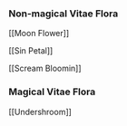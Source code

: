 ### Non-magical Vitae Flora

[[Moon Flower]]

[[Sin Petal]]

[[Scream Bloomin]]

### Magical Vitae Flora

[[Undershroom]]